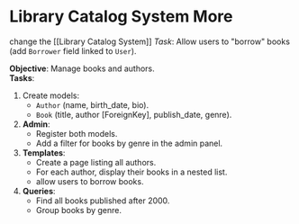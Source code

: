 # Library Catalog System More

change the [[Library Catalog System]] 
_Task_: Allow users to "borrow" books (add `Borrower` field linked to `User`).

**Objective**: Manage books and authors.  
**Tasks**:
1. Create models:
    - `Author` (name, birth_date, bio).
    - `Book` (title, author [ForeignKey], publish_date, genre).
2. **Admin**:
    - Register both models.
    - Add a filter for books by genre in the admin panel.
3. **Templates**:
    - Create a page listing all authors.
    - For each author, display their books in a nested list.
    - allow users to borrow books.
4. **Queries**:
    - Find all books published after 2000.
    - Group books by genre.
